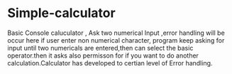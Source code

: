 # Simple-calculator
Basic Console caluculator , Ask two numerical Input ,error handling will be occur here if user enter  non numerical character,
program keep asking for input until two numericals are entered,then can select the basic operator.then it asks also permisson for if you want to do another calculation.Calculator has  developed to certian level of Error handling.
